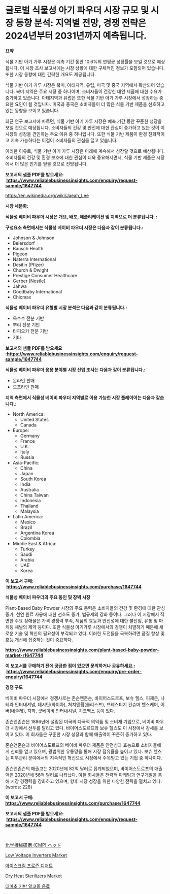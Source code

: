 <p><h1>글로벌 식물성 아기 파우더 시장 규모 및 시장 동향 분석: 지역별 전망, 경쟁 전략은 2024년부터 2031년까지 예측됩니다.</h1></p><p><strong>요약</strong></p>
<p><p>식물 기반 아기 가루 시장은 예측 기간 동안 10.6%의 연평균 성장률을 보일 것으로 예상됩니다. 이 시장 조사 보고서에는 시장 상황에 대한 구체적인 정보가 포함되어 있습니다. 또한 시장 동향에 대한 간략한 개요도 제공됩니다. </p><p>식물 기반 아기 가루 시장은 북미, 아태지역, 유럽, 미국 및 중국 지역에서 확산되어 있습니다. 북미 지역은 주요 시장 중 하나이며, 소비자들이 건강한 대안 제품에 대한 수요가 증가하고 있습니다. 아태지역과 유럽은 또한 식물 기반 아기 가루 시장에서 성장하는 중요한 요인이 될 것입니다. 미국과 중국은 소비자들이 더 많은 식물 기반 제품을 선호하고 있는 동향을 보이고 있습니다.</p><p>최근 연구 보고서에 따르면, 식물 기반 아기 가루 시장은 예측 기간 동안 꾸준한 성장을 보일 것으로 예상됩니다. 소비자들의 건강 및 안전에 대한 관심이 증가하고 있는 것이 이 시장의 성장을 견인하는 주요 이유 중 하나입니다. 또한 식물 기반 제품이 환경 친화적이고 지속 가능하다는 이점이 소비자들의 관심을 끌고 있습니다.</p><p>이러한 이유로, 식물 기반 아기 가루 시장은 미래에 계속해서 성장할 것으로 예상됩니다. 소비자들의 건강 및 환경 보호에 대한 관심이 더욱 중요해지면서, 식물 기반 제품은 시장에서 더 많은 인기를 얻을 것으로 전망됩니다.</p></p>
<p><strong>보고서의 샘플 PDF를 받으세요: &nbsp;<a href="https://www.reliablebusinessinsights.com/enquiry/request-sample/1647744">https://www.reliablebusinessinsights.com/enquiry/request-sample/1647744</a></strong></p>
<p><a href="https://en.wikipedia.org/wiki/Jaeah_Lee">https://en.wikipedia.org/wiki/Jaeah_Lee</a></p>
<p><strong>시장 세분화:</strong></p>
<p><strong> 식물성 베이비 파우더 시장은 개요, 배포, 애플리케이션 및 지역으로 더 분류됩니다. :</strong></p>
<p><strong>구성요소 측면에서는 식물성 베이비 파우더 시장은 다음과 같이 분류됩니다.:</strong></p>
<p><ul><li>Johnson & Johnson</li><li>Beiersdorf</li><li>Bausch Health</li><li>Pigeon</li><li>Naterra International</li><li>Desitin (Pfizer)</li><li>Church & Dwight</li><li>Prestige Consumer Healthcare</li><li>Gerber (Nestle)</li><li>Jahwa</li><li>Goodbaby International</li><li>Chicmax</li></ul></p>
<p><strong> 식물성 베이비 파우더 유형별 시장 분석은 다음과 같이 분류됩니다.:</strong></p>
<p><ul><li>옥수수 전분 기반</li><li>뿌리 전분 기반</li><li>타피오카 전분 기반</li><li>기타</li></ul></p>
<p><strong>보고서의 샘플 PDF를 받으세요 :<a href="https://www.reliablebusinessinsights.com/enquiry/request-sample/1647744">https://www.reliablebusinessinsights.com/enquiry/request-sample/1647744</a></strong></p>
<p><strong> 식물성 베이비 파우더 응용 분야별 시장 산업 조사는 다음과 같이 분류됩니다.:</strong></p>
<p><ul><li>온라인 판매</li><li>오프라인 판매</li></ul></p>
<p><strong>지역 측면에서 식물성 베이비 파우더 지역별로 이용 가능한 시장 플레이어는 다음과 같습니다.:</strong></p>
<p><ul>
    <li>
        North America:
        <ul>
            <li>United States</li>
            <li>Canada</li>
        </ul>
    </li>
    <li>
        Europe:
        <ul>
            <li>Germany</li>
            <li>France</li>
            <li>U.K.</li>
            <li>Italy</li>
            <li>Russia</li>
        </ul>
    </li>
    <li>
        Asia-Pacific:
        <ul>
            <li>China</li>
            <li>Japan</li>
            <li>South Korea</li>
            <li>India</li>
            <li>Australia</li>
            <li>China Taiwan</li>
            <li>Indonesia</li>
            <li>Thailand</li>
            <li>Malaysia</li>
        </ul>
    </li>
    <li>
        Latin America:
        <ul>
            <li>Mexico</li>
            <li>Brazil</li>
            <li>Argentina Korea</li>
            <li>Colombia</li>
        </ul>
    </li>
    <li>
        Middle East & Africa:
        <ul>
            <li>Turkey</li>
            <li>Saudi</li>
            <li>Arabia</li>
            <li>UAE</li>
            <li>Korea</li>
        </ul>
    </li>
    </ul></p>
<p><strong>이 보고서 구매: &nbsp;<a href="https://www.reliablebusinessinsights.com/purchase/1647744">https://www.reliablebusinessinsights.com/purchase/1647744</a></strong></p>
<p><strong>식물성 베이비 파우더의 주요 동인 및 장벽 시장</strong></p>
<p><p>Plant-Based Baby Powder 시장의 주요 동력은 소비자들의 건강 및 환경에 대한 관심 증가, 천연 원료 사용에 대한 선호도 증가, 법규제의 강화 등이다. 그러나 이 시장에서 직면한 주요 장애물은 가격 경쟁력 부족, 제품의 효능과 안전성에 대한 불신임, 유통 및 마케팅 채널의 제약 등이다. 또한 식물성 아기가루 시장에서의 경쟁이 치열하기 때문에 새로운 기술 및 혁신의 필요성이 부각되고 있다. 이러한 도전들을 극복하려면 품질 향상 및 효능 개선에 집중하는 것이 중요하다.</p></p>
<p><strong><a href="https://www.reliablebusinessinsights.com/plant-based-baby-powder-market-r1647744">https://www.reliablebusinessinsights.com/plant-based-baby-powder-market-r1647744</a></strong></p>
<p><strong>이 보고서를 구매하기 전에 궁금한 점이 있으면 문의하거나 공유하세요.: &nbsp;<a href="https://www.reliablebusinessinsights.com/enquiry/pre-order-enquiry/1647744">https://www.reliablebusinessinsights.com/enquiry/pre-order-enquiry/1647744</a></strong></p>
<p><strong>경쟁 구도</strong></p>
<p><p>베이비 파우더 시장에서 경쟁사로는 존슨앤존슨, 바이어스도르프, 보슈 헬스, 피제온, 나테라 인터내셔널, 데시틴(화이자), 처치앤퉠(클리스프), 프레스티지 컨슈머 헬스케어, 어버(네슬레), 자화, 굿베이비 인터내셔널, 치크맥스 등이 있다. </p><p>존슨앤존슨은 1886년에 설립된 미국의 다국적 의약품 및 소비재 기업으로, 베이비 파우더 시장에서 선두를 달리고 있다. 바이어스도르프와 보슈 헬스도 이 시장에서 강세를 보이고 있다. 이 회사들은 꾸준한 시장 성장과 함께 매출액이 꾸준히 증가하고 있다.</p><p>존슨앤존슨과 바이어스도르프의 베이비 파우더 제품은 안전성과 효능으로 소비자들에게 신뢰를 얻고 있으며, 광범위한 유통망을 통해 시장 점유율을 높이고 있다. 보슈 헬스는 피부관리 분야에서의 지속적인 혁신으로 시장에서 주목받고 있는 기업 중 하나이다.</p><p>존슨앤존슨의 매출고는 2020년에 82억 달러로 집계되었으며, 바이어스도르프의 매출액은 2020년에 56억 달러로 나타났다. 이들 회사들은 전략적 마케팅과 연구개발을 통해 시장 경쟁력을 강화하고 있으며, 향후 시장 성장을 위한 다양한 전략을 펼치고 있다. (words: 228)</p></p>
<p><strong>이 보고서 구매: &nbsp; <a href="https://www.reliablebusinessinsights.com/purchase/1647744">https://www.reliablebusinessinsights.com/purchase/1647744</a></strong></p>
<p><strong>보고서의 샘플 PDF를 받으세요: &nbsp;<a href="https://www.reliablebusinessinsights.com/enquiry/request-sample/1647744">https://www.reliablebusinessinsights.com/enquiry/request-sample/1647744</a></strong><strong></strong></p>
<p>&nbsp;</p>
<p><p><a href="https://github.com/JoanaNitzsche/Market-Research-Report-List-1/blob/main/9049354164471.md">化学機械研磨 (CMP) ヘッド</a></p><p><a href="https://github.com/Paul14Anderson63/Market-Research-Report-List-4/blob/main/low-voltage-inverters-market.md">Low Voltage Inverters Market</a></p><p><a href="https://github.com/rustymarie2024/Market-Research-Report-List-1/blob/main/4276810177437.md">아이스크림 프로즌 디저트</a></p><p><a href="https://github.com/guneycigdem35/Market-Research-Report-List-4/blob/main/dry-heat-sterilizers-market.md">Dry Heat Sterilizers Market</a></p><p><a href="https://github.com/jimahmed0511/Market-Research-Report-List-1/blob/main/7039163177438.md">대마초 기반 알코올 음료</a></p></p>